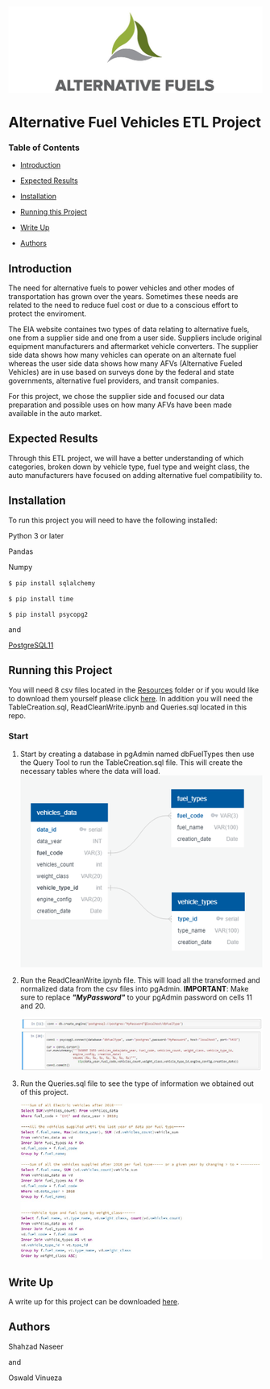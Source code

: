 ![Alt text](https://github.com/ovinueza/ETL_Project/blob/master/Images/Alt%20Fuels%20Logo.jpg)

# Alternative Fuel Vehicles ETL Project

### Table of Contents
* [Introduction](#Introduction)

* [Expected Results](#Expected-Results)

* [Installation](#Installation)

* [Running this Project](#Running-this-project)

* [Write Up](#Write-Up)

* [Authors](#Authors)



## Introduction
The need for alternative fuels to power vehicles and other modes of transportation has grown over the years. Sometimes these needs are related to the need to reduce fuel cost or due to a conscious effort to protect the enviroment. 

The EIA website containes two types of data relating to alternative fuels, one from a supplier side and one from a user side. Suppliers include original equipment manufacturers and aftermarket vehicle converters. The supplier side data shows how many vehicles can operate on an alternate fuel whereas the user side data shows how many AFVs (Alternative Fueled Vehicles) are in use based on surveys done by the federal and state governments, alternative fuel providers, and transit companies. 

For this project, we chose the supplier side and focused our data preparation and possible uses on how many AFVs have been made available in the auto market. 

## Expected Results

Through this ETL project, we will have a better understanding of which categories, broken down by vehicle type, fuel type and weight class, the auto manufacturers have focused on adding alternative fuel compatibility to.

## Installation
To run this project you will need to have the following installed:

Python 3 or later

Pandas

Numpy

`$ pip install sqlalchemy`

`$ pip install time`

`$ pip install psycopg2`

and 

[PostgreSQL11](https://www.postgresql.org/download/)

## Running this Project
You will need 8 csv files located in the [Resources](https://github.com/ovinueza/ETL_Project/tree/master/Resources) folder or if you would like to download them yourself please click [here](https://www.eia.gov/renewable/afv/supply.php?fs=a&sfueltype=CNG).
In addition you will need the TableCreation.sql, ReadCleanWrite.ipynb and Queries.sql located in this repo.

### Start
1. Start by creating a database in pgAdmin named dbFuelTypes then use the Query Tool to run the TableCreation.sql file. This will create the necessary tables where the data will load.
    ![Alt text](https://github.com/ovinueza/ETL_Project/blob/master/Images/QuickDBD-EIA%20Alternative%20Fuels.png)

2. Run the ReadCleanWrite.ipynb file. This will load all the transformed and normalized data from the csv files into pgAdmin. **IMPORTANT**: Make sure to replace ***"MyPassword"*** to your pgAdmin password on cells 11 and 20.

    ![Alt text](https://github.com/ovinueza/ETL_Project/blob/master/Images/Cell11.JPG)
    ![Alt text](https://github.com/ovinueza/ETL_Project/blob/master/Images/Cell20.JPG)


3. Run the Queries.sql file to see the type of information we obtained out of this project.

    ![Alt text](https://github.com/ovinueza/ETL_Project/blob/master/Images/Queries.JPG)

## Write Up
A write up for this project can be downloaded [here](https://github.com/ovinueza/ETL_Project/tree/master/Write%20Up).

## Authors
Shahzad Naseer

and 

Oswald Vinueza











